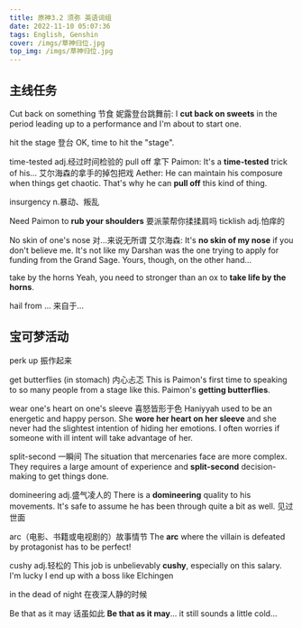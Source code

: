 ```yaml
---
title: 原神3.2 须弥 英语词组
date: 2022-11-10 05:07:36
tags: English, Genshin
cover: /imgs/草神归位.jpg
top_img: /imgs/草神归位.jpg
---
```


## 主线任务
Cut back on something 节食
妮露登台跳舞前: I **cut back on sweets** in the period leading up to a performance and I'm about to start one.

hit the stage 登台
OK, time to hit the "stage".

time-tested adj.经过时间检验的
pull off 拿下
Paimon: It's a **time-tested** trick of his... 艾尔海森的拿手的掉包把戏
Aether: He can maintain his composure when things get chaotic. That's why he can **pull off** this kind of thing.

insurgency n.暴动、叛乱

Need Paimon to **rub your shoulders** 要派蒙帮你揉揉肩吗
ticklish adj.怕痒的


No skin of one's nose 对...来说无所谓
艾尔海森: It's **no skin of my nose** if you don't believe me. It's not like my Darshan was the one trying to apply for funding from the Grand Sage. Yours, though, on the other hand...

take by the horns
Yeah, you need to stronger than an ox to **take life by the horns**.

hail from ...  来自于...

## 宝可梦活动
perk up 振作起来

get butterflies (in stomach) 内心忐忑
This is Paimon's first time to speaking to so many people from a stage like this. Paimon's **getting butterflies**.


wear one's heart on one's sleeve  喜怒皆形于色
Haniyyah used to be an energetic and happy person. She **wore her heart on her sleeve** and she never had the slightest intention of hiding her emotions. I often worries if someone with ill intent will take advantage of her.

split-second 一瞬间
The situation that mercenaries face are more complex. They requires a large amount of experience and **split-second** decision-making to get things done.

domineering adj.盛气凌人的
There is a **domineering** quality to his movements. It's safe to assume he has been through quite a bit as well. 见过世面

arc（电影、书籍或电视剧的）故事情节
The **arc** where the villain is defeated by protagonist has to be perfect!

cushy adj.轻松的
This job is unbelievably **cushy**, especially on this salary. I'm lucky I end up with a boss like Elchingen

in the dead of night 在夜深人静的时候

Be that as it may 话虽如此
**Be that as it may**... it still sounds a little cold...